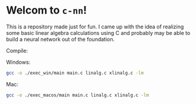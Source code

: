 # Welcom to `c-nn`!
This is a repository made just for fun. I came up with the idea of realizing some basic linear algebra calculations using C and probably may be able to build a neural network out of the foundation.

Compile:

Windows:
```bash
gcc -o ./exec_win/main main.c linalg.c xlinalg.c -lm
```

Mac:
```bash
gcc -o ./exec_macos/main main.c linalg.c xlinalg.c -lm
```